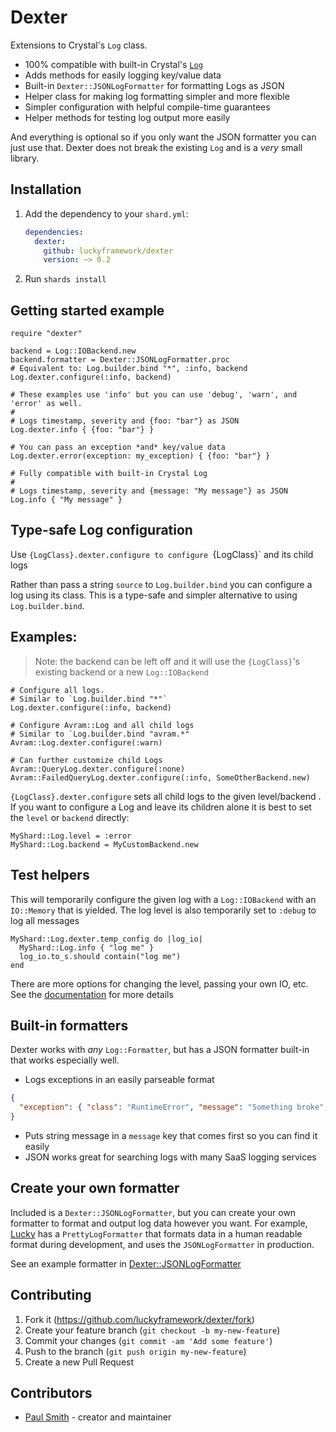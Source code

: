 # Dexter

Extensions to Crystal's `Log` class.

* 100% compatible with built-in Crystal's [`Log`](https://crystal-lang.org/api/latest/Log.html)
* Adds methods for easily logging key/value data
* Built-in `Dexter::JSONLogFormatter` for formatting Logs as JSON
* Helper class for making log formatting simpler and more flexible
* Simpler configuration with helpful compile-time guarantees
* Helper methods for testing log output more easily

And everything is optional so if you only want the JSON formatter you can just use that. 
Dexter does not break the existing `Log` and is a *very* small library.

## Installation

1. Add the dependency to your `shard.yml`:

   ```yaml
   dependencies:
     dexter:
       github: luckyframework/dexter
       version: ~> 0.2
   ```

2. Run `shards install`

## Getting started example

```crystal
require "dexter"

backend = Log::IOBackend.new
backend.formatter = Dexter::JSONLogFormatter.proc
# Equivalent to: Log.builder.bind "*", :info, backend
Log.dexter.configure(:info, backend)

# These examples use 'info' but you can use 'debug', 'warn', and 'error' as well.
#
# Logs timestamp, severity and {foo: "bar"} as JSON
Log.dexter.info { {foo: "bar"} }

# You can pass an exception *and* key/value data
Log.dexter.error(exception: my_exception) { {foo: "bar"} }

# Fully compatible with built-in Crystal Log
#
# Logs timestamp, severity and {message: "My message"} as JSON
Log.info { "My message" }
```

## Type-safe Log configuration

Use `{LogClass}.dexter.configure to configure `{LogClass}` and its child logs

Rather than pass a string `source` to `Log.builder.bind` you can configure a
log using its class. This is a type-safe and simpler alternative to using
`Log.builder.bind`.

## Examples:

> Note: the backend can be left off and it will use the `{LogClass}`'s
> existing backend or a new `Log::IOBackend`

```crystal
# Configure all logs.
# Similar to `Log.builder.bind "*"`
Log.dexter.configure(:info, backend)

# Configure Avram::Log and all child logs
# Similar to `Log.builder.bind "avram.*"
Avram::Log.dexter.configure(:warn)

# Can further customize child Logs
Avram::QueryLog.dexter.configure(:none)
Avram::FailedQueryLog.dexter.configure(:info, SomeOtherBackend.new)
```

`{LogClass}.dexter.configure` sets all child logs to the given
level/backend . If you want to configure a Log and leave its children alone
it is best to set the `level` or `backend` directly:

```crystal
MyShard::Log.level = :error
MyShard::Log.backend = MyCustomBackend.new
```

## Test helpers

This will temporarily configure the given log with a `Log::IOBackend`
with an `IO::Memory` that is yielded. The log level is also
temporarily set to `:debug` to log all messages

```crystal
MyShard::Log.dexter.temp_config do |log_io|
  MyShard::Log.info { "log me" }
  log_io.to_s.should contain("log me")
end
```

There are more options for changing the level, passing your own IO, etc. See 
the [documentation](https://github.com/luckyframework/dexter/blob/6144739a6d1a2d0f64d95a89086495c17cafe7eb/src/dexter/log.cr#L80) for more details

## Built-in formatters

Dexter works with *any* `Log::Formatter`, but has a JSON formatter built-in
that works especially well.

* Logs exceptions in an easily parseable format
```json
{
  "exception": { "class": "RuntimeError", "message": "Something broke", backtrace: ["line_of_code.cr:123"] }
}
```
* Puts string message in a `message` key that comes first so you can find it easily
* JSON works great for searching logs with many SaaS logging services


## Create your own formatter

Included is a `Dexter::JSONLogFormatter`, but you can create your own formatter to format
and output log data however you want. For example,
[Lucky](https://luckyframework.org) has a `PrettyLogFormatter` that formats data
in a human readable format during development, and uses the `JSONLogFormatter`
in production.

See an example formatter in [Dexter::JSONLogFormatter](https://github.com/luckyframework/dexter/blob/master/src/dexter/json_log_formatter.cr)

## Contributing

1. Fork it (<https://github.com/luckyframework/dexter/fork>)
2. Create your feature branch (`git checkout -b my-new-feature`)
3. Commit your changes (`git commit -am 'Add some feature'`)
4. Push to the branch (`git push origin my-new-feature`)
5. Create a new Pull Request

## Contributors

- [Paul Smith](https://github.com/paulcsmith) - creator and maintainer
